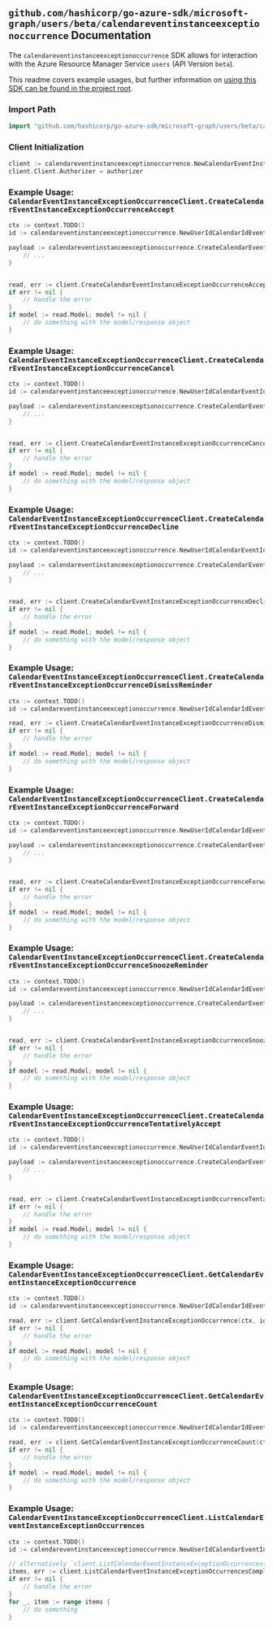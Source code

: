 
## `github.com/hashicorp/go-azure-sdk/microsoft-graph/users/beta/calendareventinstanceexceptionoccurrence` Documentation

The `calendareventinstanceexceptionoccurrence` SDK allows for interaction with the Azure Resource Manager Service `users` (API Version `beta`).

This readme covers example usages, but further information on [using this SDK can be found in the project root](https://github.com/hashicorp/go-azure-sdk/tree/main/docs).

### Import Path

```go
import "github.com/hashicorp/go-azure-sdk/microsoft-graph/users/beta/calendareventinstanceexceptionoccurrence"
```


### Client Initialization

```go
client := calendareventinstanceexceptionoccurrence.NewCalendarEventInstanceExceptionOccurrenceClientWithBaseURI("https://management.azure.com")
client.Client.Authorizer = authorizer
```


### Example Usage: `CalendarEventInstanceExceptionOccurrenceClient.CreateCalendarEventInstanceExceptionOccurrenceAccept`

```go
ctx := context.TODO()
id := calendareventinstanceexceptionoccurrence.NewUserIdCalendarIdEventIdInstanceIdExceptionOccurrenceID("userIdValue", "calendarIdValue", "eventIdValue", "eventId1Value", "eventId2Value")

payload := calendareventinstanceexceptionoccurrence.CreateCalendarEventInstanceExceptionOccurrenceAcceptRequest{
	// ...
}


read, err := client.CreateCalendarEventInstanceExceptionOccurrenceAccept(ctx, id, payload)
if err != nil {
	// handle the error
}
if model := read.Model; model != nil {
	// do something with the model/response object
}
```


### Example Usage: `CalendarEventInstanceExceptionOccurrenceClient.CreateCalendarEventInstanceExceptionOccurrenceCancel`

```go
ctx := context.TODO()
id := calendareventinstanceexceptionoccurrence.NewUserIdCalendarEventIdInstanceIdExceptionOccurrenceID("userIdValue", "eventIdValue", "eventId1Value", "eventId2Value")

payload := calendareventinstanceexceptionoccurrence.CreateCalendarEventInstanceExceptionOccurrenceCancelRequest{
	// ...
}


read, err := client.CreateCalendarEventInstanceExceptionOccurrenceCancel(ctx, id, payload)
if err != nil {
	// handle the error
}
if model := read.Model; model != nil {
	// do something with the model/response object
}
```


### Example Usage: `CalendarEventInstanceExceptionOccurrenceClient.CreateCalendarEventInstanceExceptionOccurrenceDecline`

```go
ctx := context.TODO()
id := calendareventinstanceexceptionoccurrence.NewUserIdCalendarEventIdInstanceIdExceptionOccurrenceID("userIdValue", "eventIdValue", "eventId1Value", "eventId2Value")

payload := calendareventinstanceexceptionoccurrence.CreateCalendarEventInstanceExceptionOccurrenceDeclineRequest{
	// ...
}


read, err := client.CreateCalendarEventInstanceExceptionOccurrenceDecline(ctx, id, payload)
if err != nil {
	// handle the error
}
if model := read.Model; model != nil {
	// do something with the model/response object
}
```


### Example Usage: `CalendarEventInstanceExceptionOccurrenceClient.CreateCalendarEventInstanceExceptionOccurrenceDismissReminder`

```go
ctx := context.TODO()
id := calendareventinstanceexceptionoccurrence.NewUserIdCalendarIdEventIdInstanceIdExceptionOccurrenceID("userIdValue", "calendarIdValue", "eventIdValue", "eventId1Value", "eventId2Value")

read, err := client.CreateCalendarEventInstanceExceptionOccurrenceDismissReminder(ctx, id)
if err != nil {
	// handle the error
}
if model := read.Model; model != nil {
	// do something with the model/response object
}
```


### Example Usage: `CalendarEventInstanceExceptionOccurrenceClient.CreateCalendarEventInstanceExceptionOccurrenceForward`

```go
ctx := context.TODO()
id := calendareventinstanceexceptionoccurrence.NewUserIdCalendarIdEventIdInstanceIdExceptionOccurrenceID("userIdValue", "calendarIdValue", "eventIdValue", "eventId1Value", "eventId2Value")

payload := calendareventinstanceexceptionoccurrence.CreateCalendarEventInstanceExceptionOccurrenceForwardRequest{
	// ...
}


read, err := client.CreateCalendarEventInstanceExceptionOccurrenceForward(ctx, id, payload)
if err != nil {
	// handle the error
}
if model := read.Model; model != nil {
	// do something with the model/response object
}
```


### Example Usage: `CalendarEventInstanceExceptionOccurrenceClient.CreateCalendarEventInstanceExceptionOccurrenceSnoozeReminder`

```go
ctx := context.TODO()
id := calendareventinstanceexceptionoccurrence.NewUserIdCalendarIdEventIdInstanceIdExceptionOccurrenceID("userIdValue", "calendarIdValue", "eventIdValue", "eventId1Value", "eventId2Value")

payload := calendareventinstanceexceptionoccurrence.CreateCalendarEventInstanceExceptionOccurrenceSnoozeReminderRequest{
	// ...
}


read, err := client.CreateCalendarEventInstanceExceptionOccurrenceSnoozeReminder(ctx, id, payload)
if err != nil {
	// handle the error
}
if model := read.Model; model != nil {
	// do something with the model/response object
}
```


### Example Usage: `CalendarEventInstanceExceptionOccurrenceClient.CreateCalendarEventInstanceExceptionOccurrenceTentativelyAccept`

```go
ctx := context.TODO()
id := calendareventinstanceexceptionoccurrence.NewUserIdCalendarEventIdInstanceIdExceptionOccurrenceID("userIdValue", "eventIdValue", "eventId1Value", "eventId2Value")

payload := calendareventinstanceexceptionoccurrence.CreateCalendarEventInstanceExceptionOccurrenceTentativelyAcceptRequest{
	// ...
}


read, err := client.CreateCalendarEventInstanceExceptionOccurrenceTentativelyAccept(ctx, id, payload)
if err != nil {
	// handle the error
}
if model := read.Model; model != nil {
	// do something with the model/response object
}
```


### Example Usage: `CalendarEventInstanceExceptionOccurrenceClient.GetCalendarEventInstanceExceptionOccurrence`

```go
ctx := context.TODO()
id := calendareventinstanceexceptionoccurrence.NewUserIdCalendarIdEventIdInstanceIdExceptionOccurrenceID("userIdValue", "calendarIdValue", "eventIdValue", "eventId1Value", "eventId2Value")

read, err := client.GetCalendarEventInstanceExceptionOccurrence(ctx, id)
if err != nil {
	// handle the error
}
if model := read.Model; model != nil {
	// do something with the model/response object
}
```


### Example Usage: `CalendarEventInstanceExceptionOccurrenceClient.GetCalendarEventInstanceExceptionOccurrenceCount`

```go
ctx := context.TODO()
id := calendareventinstanceexceptionoccurrence.NewUserIdCalendarIdEventIdInstanceID("userIdValue", "calendarIdValue", "eventIdValue", "eventId1Value")

read, err := client.GetCalendarEventInstanceExceptionOccurrenceCount(ctx, id)
if err != nil {
	// handle the error
}
if model := read.Model; model != nil {
	// do something with the model/response object
}
```


### Example Usage: `CalendarEventInstanceExceptionOccurrenceClient.ListCalendarEventInstanceExceptionOccurrences`

```go
ctx := context.TODO()
id := calendareventinstanceexceptionoccurrence.NewUserIdCalendarEventIdInstanceID("userIdValue", "eventIdValue", "eventId1Value")

// alternatively `client.ListCalendarEventInstanceExceptionOccurrences(ctx, id)` can be used to do batched pagination
items, err := client.ListCalendarEventInstanceExceptionOccurrencesComplete(ctx, id)
if err != nil {
	// handle the error
}
for _, item := range items {
	// do something
}
```

